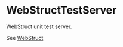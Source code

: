 # WebStructTestServer
WebStruct unit test server.

See [WebStruct](https://github.com/iq3addLi/WebStruct)
